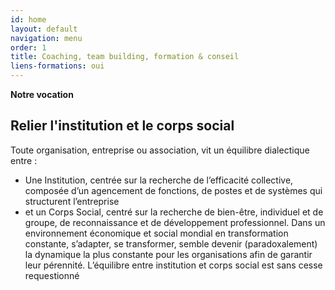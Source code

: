 ```yaml
---
id: home
layout: default
navigation: menu
order: 1
title: Coaching, team building, formation & conseil
liens-formations: oui
---
```


**Notre vocation**
## Relier l'institution et le corps social
Toute organisation, entreprise ou association, vit un équilibre dialectique entre :
- Une Institution, centrée sur la recherche de l’efficacité collective, composée d’un agencement de fonctions, de postes et de systèmes qui structurent l’entreprise
- et un Corps Social, centré sur la recherche de bien-être, individuel et de groupe, de reconnaissance et de développement professionnel.
Dans un environnement économique et social mondial en transformation constante, s’adapter, se transformer, semble devenir (paradoxalement) la dynamique la plus constante pour les organisations afin de garantir leur pérennité. L’équilibre entre institution et corps social est sans cesse requestionné

